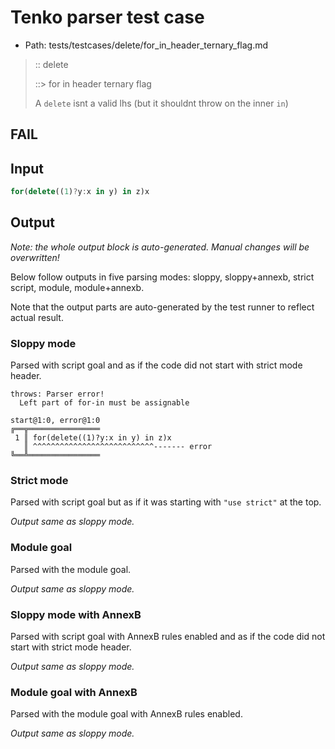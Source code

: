 # Tenko parser test case

- Path: tests/testcases/delete/for_in_header_ternary_flag.md

> :: delete
>
> ::> for in header ternary flag
>
> A `delete` isnt a valid lhs (but it shouldnt throw on the inner `in`)

## FAIL

## Input

`````js
for(delete((1)?y:x in y) in z)x
`````

## Output

_Note: the whole output block is auto-generated. Manual changes will be overwritten!_

Below follow outputs in five parsing modes: sloppy, sloppy+annexb, strict script, module, module+annexb.

Note that the output parts are auto-generated by the test runner to reflect actual result.

### Sloppy mode

Parsed with script goal and as if the code did not start with strict mode header.

`````
throws: Parser error!
  Left part of for-in must be assignable

start@1:0, error@1:0
╔══╦════════════════
 1 ║ for(delete((1)?y:x in y) in z)x
   ║ ^^^^^^^^^^^^^^^^^^^^^^^^^^^------- error
╚══╩════════════════

`````

### Strict mode

Parsed with script goal but as if it was starting with `"use strict"` at the top.

_Output same as sloppy mode._

### Module goal

Parsed with the module goal.

_Output same as sloppy mode._

### Sloppy mode with AnnexB

Parsed with script goal with AnnexB rules enabled and as if the code did not start with strict mode header.

_Output same as sloppy mode._

### Module goal with AnnexB

Parsed with the module goal with AnnexB rules enabled.

_Output same as sloppy mode._
